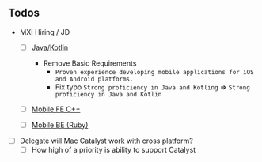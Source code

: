 ## Todos 


- MXI Hiring / JD
  - [ ] [Java/Kotlin](https://docs.google.com/document/d/10sGkzRVSYEOHZw6FgPcw4k004XG9k3Ue9ZAv7WgOgWU/edit#heading=h.rkn4jkze1h1p)
    - Remove Basic Requirements
      - `Proven experience developing mobile applications for iOS and Android platforms.`
      - Fix typo `Strong proficiency in Java and Kotling` => `Strong proficiency in Java and Kotlin`
  - [ ] [Mobile FE C++](https://docs.google.com/document/d/1eZnVXTEhks33ehqZjVcpNzrnfFF0IP1S53XgBGmB870/edit#heading=h.rkn4jkze1h1p)
  - [ ] [Mobile BE (Ruby)](https://docs.google.com/document/d/1p0SGTv28K2wIJmsMMRDc7Ve9fxBeSKrux8BPHlUQCc8/edit#heading=h.rkn4jkze1h1p)
  



 


- [ ] Delegate will Mac Catalyst work with cross platform?
  - [ ] How high of a priority is ability to support Catalyst